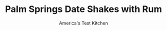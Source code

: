 ---
layout: ../../layouts/MarkdownPostLayout.astro
title: Palm Springs Date Shakes with Rum
author: America's Test Kitchen
pubDate: 2023-03-15
description: "The taste of California sunshine in a creamy milkshake."
image_url: https://res.cloudinary.com/hksqkdlah/image/upload/ar_1:1,c_fill,dpr_2.0,f_auto,fl_lossy.progressive.strip_profile,g_faces:auto,q_auto:low,w_344/SFS_PalmSpringsDateShake_103_yifuxc
tags: ["Desserts or Baked Goods","California","Fruit","Frozen Desserts","Beverages"]
calories: 1407
protein: 4
carbohydrates: 59
fats: 8
fiber: 4
ingredients: ["6 ounces pitted dried, dates, roughly chopped (about 1 cup)","½ cup cold, whole milk","2½ ounces golden, rum, plus more to taste","⅛ teaspoon, table salt","2 cups, vanilla ice cream"]
serves: 4
time: "30 minutes"
instructions: ["Place dates in heatproof bowl. Cover with boiling water (about 1 cup) and let sit for 10 minutes. Drain dates and let cool completely, at least 15 minutes.","Combine milk, rum, salt, and dates in blender. Process until thick paste forms and no chunks of dates remain, about 1 minute, scraping down sides of blender as needed. Add ice cream and process until smooth, about 1 minute. Taste and add more rum as desired. Serve in chilled glasses."]
nutrition: ["563 mg Potassium, K","130 mg Phosphorus, P","154 mg Calcium, Ca","42 mg Magnesium, Mg","139 mg Sodium, Na","8 g Total lipid (fat)","1 mg Niacin","2 g Fatty acids, total monounsaturated","32 mg Cholesterol","5 g Fatty acids, total saturated","4 g Fiber, total dietary","13 µg Folate, food","52 g Sugars, total","1 µg Vitamin K (phylloquinone)","90 g Water","59 g Carbohydrate, by difference","13 µg Folate, DFE","4 g Protein","95 µg Vitamin A, RAE","351 kcal Energy","14 g Sugars, added","1407 calories"]
notes: "We developed this recipe using Medjool dates. You can use any kind of date, but we suggest using the best-quality ones you can find. Place your serving glasses in the freezer before making the shakes."
---